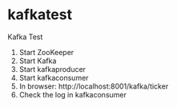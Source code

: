 # kafkatest
Kafka Test

1. Start ZooKeeper
2. Start Kafka
3. Start kafkaproducer
4. Start kafkaconsumer
5. In browser: http://localhost:8001/kafka/ticker
6. Check the log in kafkaconsumer



